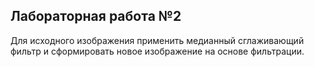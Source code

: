 ## Лабораторная работа №2
Для исходного изображения применить медианный сглаживающий фильтр и сформировать новое изображение на основе фильтрации.
